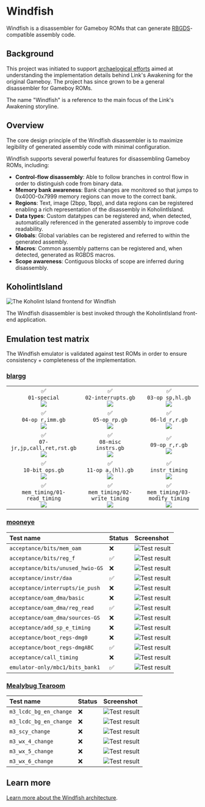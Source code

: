 # Windfish

Windfish is a disassembler for Gameboy ROMs that can generate [RBGDS](https://github.com/gbdev/rgbds)-compatible assembly code.

## Background

This project was initiated to support [archaelogical efforts](https://kemenaran.winosx.com/posts/category-disassembling-links-awakening) aimed at understanding the implementation details behind Link's Awakening for the original Gameboy. The project has since grown to be a general disassembler for Gameboy ROMs.

The name "Windfish" is a reference to the main focus of the Link's Awakening storyline.

## Overview

The core design principle of the Windfish disassembler is to maximize legibility of generated assembly code with minimal configuration.

Windfish supports several powerful features for disassembling Gameboy ROMs, including:

- **Control-flow disassembly**: Able to follow branches in control flow in order to distinguish code from binary data.
- **Memory bank awareness**: Bank changes are monitored so that jumps to 0x4000-0x7999 memory regions can move to the correct bank.
- **Regions**: Text, image (2bpp, 1bpp), and data regions can be registered enabling a rich representation of the disassembly in KoholintIsland. 
- **Data types**: Custom datatypes can be registered and, when detected, automatically referenced in the generated assembly to improve code readability.
- **Globals**: Global variables can be registered and referred to within the generated assembly.
- **Macros**: Common assembly patterns can be registered and, when detected, generated as RGBDS macros.
- **Scope awareness**: Contiguous blocks of scope are inferred during disassembly.

## KoholintIsland

![The Koholint Island frontend for Windfish](docs/koholintisland.png)

The Windfish disassembler is best invoked through the KoholintIsland front-end application.

## Emulation test matrix

The Windfish emulator is validated against test ROMs in order to ensure consistency + completeness of the implementation.

### [blargg](https://gbdev.gg8.se/files/roms/blargg-gb-tests/)

<table>
<tr>
<td align="center">✅<br/><code>01-special</code><br/><img src="lib/Tests/ROMTests/Resources/blargg/cpu_instrs/individual/01-special.png"></td>
<td align="center">✅<br/><code>02-interrupts.gb</code><br/><img src="lib/Tests/ROMTests/Resources/blargg/cpu_instrs/individual/02-interrupts.png"></td>
<td align="center">✅<br/><code>03-op sp,hl.gb</code><br/><img src="lib/Tests/ROMTests/Resources/blargg/cpu_instrs/individual/03-op%20sp,hl.png"></td>
</tr><tr>
<td align="center">✅<br/><code>04-op r,imm.gb</code><br/><img src="lib/Tests/ROMTests/Resources/blargg/cpu_instrs/individual/04-op%20r,imm.png"></td>
<td align="center">✅<br/><code>05-op rp.gb</code><br/><img src="lib/Tests/ROMTests/Resources/blargg/cpu_instrs/individual/05-op%20rp.png"></td>
<td align="center">✅<br/><code>06-ld r,r.gb</code><br/><img src="lib/Tests/ROMTests/Resources/blargg/cpu_instrs/individual/06-ld%20r,r.png"></td>
</tr><tr>
<td align="center">✅<br/><code>07-jr,jp,call,ret,rst.gb</code><br/><img src="lib/Tests/ROMTests/Resources/blargg/cpu_instrs/individual/07-jr,jp,call,ret,rst.png"></td>
<td align="center">✅<br/><code>08-misc instrs.gb</code><br/><img src="lib/Tests/ROMTests/Resources/blargg/cpu_instrs/individual/08-misc%20instrs.png"></td>
<td align="center">✅<br/><code>09-op r,r.gb</code><br/><img src="lib/Tests/ROMTests/Resources/blargg/cpu_instrs/individual/09-op%20r,r.png"></td>
</tr><tr>
<td align="center">✅<br/><code>10-bit ops.gb</code><br/><img src="lib/Tests/ROMTests/Resources/blargg/cpu_instrs/individual/10-bit%20ops.png"></td>
<td align="center">✅<br/><code>11-op a,(hl).gb</code><br/><img src="lib/Tests/ROMTests/Resources/blargg/cpu_instrs/individual/11-op%20a,(hl).png"></td>
<td align="center">✅<br/><code>instr_timing</code><br/><img src="lib/Tests/ROMTests/Resources/blargg/instr_timing/instr_timing.png"></td>
</tr><tr>
<td align="center">✅<br/><code>mem_timing/01-read_timing</code><br/><img src="lib/Tests/ROMTests/Resources/blargg/mem_timing/individual/01-read_timing.png"></td>
<td align="center">✅<br/><code>mem_timing/02-write_timing</code><br/><img src="lib/Tests/ROMTests/Resources/blargg/mem_timing/individual/02-write_timing.png"></td>
<td align="center">✅<br/><code>mem_timing/03-modify_timing</code><br/><img src="lib/Tests/ROMTests/Resources/blargg/mem_timing/individual/03-modify_timing.png"></td>
</tr>
</table>

### [mooneye](https://github.com/Gekkio/mooneye-gb/)

| Test name | Status | Screenshot |
|:-----|:--------|:----|
| `acceptance/bits/mem_oam` | ❌ | ![Test result](lib/Tests/ROMTests/Resources/mooneye/acceptance/bits/mem_oam.png) |
| `acceptance/bits/reg_f` | ✅ | ![Test result](lib/Tests/ROMTests/Resources/mooneye/acceptance/bits/reg_f.png) |
| `acceptance/bits/unused_hwio-GS` | ❌ | ![Test result](lib/Tests/ROMTests/Resources/mooneye/acceptance/bits/unused_hwio-GS.png) |
| `acceptance/instr/daa` | ✅ | ![Test result](lib/Tests/ROMTests/Resources/mooneye/acceptance/instr/daa.png) |
| `acceptance/interrupts/ie_push` | ❌ | ![Test result](lib/Tests/ROMTests/Resources/mooneye/acceptance/interrupts/ie_push.png) |
| `acceptance/oam_dma/basic` | ❌ | ![Test result](lib/Tests/ROMTests/Resources/mooneye/acceptance/oam_dma/basic.png) |
| `acceptance/oam_dma/reg_read` | ✅ | ![Test result](lib/Tests/ROMTests/Resources/mooneye/acceptance/oam_dma/reg_read.png) |
| `acceptance/oam_dma/sources-GS` | ❌ | ![Test result](lib/Tests/ROMTests/Resources/mooneye/acceptance/oam_dma/sources-GS.png) |
| `acceptance/add_sp_e_timing` | ❌ | ![Test result](lib/Tests/ROMTests/Resources/mooneye/acceptance/add_sp_e_timing.png) |
| `acceptance/boot_regs-dmg0` | ❌ | ![Test result](lib/Tests/ROMTests/Resources/mooneye/acceptance/boot_regs-dmg0.png) |
| `acceptance/boot_regs-dmgABC` | ✅ | ![Test result](lib/Tests/ROMTests/Resources/mooneye/acceptance/boot_regs-dmgABC.png) |
| `acceptance/call_timing` | ❌ | ![Test result](lib/Tests/ROMTests/Resources/mooneye/acceptance/call_timing.png) |
| `emulator-only/mbc1/bits_bank1` | ✅ | ![Test result](lib/Tests/ROMTests/Resources/mooneye/emulator-only/mbc1/bits_bank1.png) |

### [Mealybug Tearoom](https://github.com/mattcurrie/mealybug-tearoom-tests)

| Test name | Status | Screenshot |
|:-----|:--------|:----|
| `m3_lcdc_bg_en_change` | ❌ | ![Test result](lib/Tests/ROMTests/Resources/mealybug-tearoom/m3_lcdc_bg_en_change.png) |
| `m3_lcdc_bg_en_change` | ❌ | ![Test result](lib/Tests/ROMTests/Resources/mealybug-tearoom/m3_lcdc_bg_en_change.png) |
| `m3_scy_change` | ❌ | ![Test result](lib/Tests/ROMTests/Resources/mealybug-tearoom/m3_scy_change.png) |
| `m3_wx_4_change` | ❌ | ![Test result](lib/Tests/ROMTests/Resources/mealybug-tearoom/m3_wx_4_change.png) |
| `m3_wx_5_change` | ❌ | ![Test result](lib/Tests/ROMTests/Resources/mealybug-tearoom/m3_wx_5_change.png) |
| `m3_wx_6_change` | ❌ | ![Test result](lib/Tests/ROMTests/Resources/mealybug-tearoom/m3_wx_6_change.png) |

## Learn more

[Learn more about the Windfish architecture](lib/README.md).
